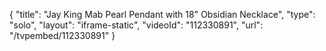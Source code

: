 {
    "title": "Jay King Mab Pearl Pendant with 18\" Obsidian Necklace",
    "type": "solo",
    "layout": "iframe-static",
    "videoId": "112330891",
    "url": "\/tvpembed\/112330891"
}